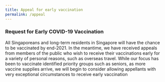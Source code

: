 ```yaml
---
title: Appeal for early vaccination
permalink: /appeal
---
```

### Request for Early COVID-19 Vaccination

All Singaporeans and long-term residents in Singapore will have the chance to be vaccinated by end-2021. In the meantime, we have received appeals from members of the public who wish to receive their vaccinations early for a variety of personal reasons, such as overseas travel. While our focus has been to vaccinate identified priority groups such as seniors, as more vaccine supplies arrive, we will begin to consider allowing appellants with very exceptional circumstances to receive early vaccination



